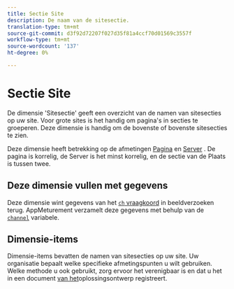 ```yaml
---
title: Sectie Site
description: De naam van de sitesectie.
translation-type: tm+mt
source-git-commit: d3f92d72207f027d35f81a4ccf70d01569c3557f
workflow-type: tm+mt
source-wordcount: '137'
ht-degree: 0%

---
```



# Sectie Site

De dimensie &#39;Sitesectie&#39; geeft een overzicht van de namen van sitesecties op uw site. Voor grote sites is het handig om pagina&#39;s in secties te groeperen. Deze dimensie is handig om de bovenste of bovenste sitesecties te zien.

Deze dimensie heeft betrekking op de afmetingen [Pagina](page.md) en [Server](server.md) . De pagina is korrelig, de Server is het minst korrelig, en de sectie van de Plaats is tussen twee.

## Deze dimensie vullen met gegevens

Deze dimensie wint gegevens van het [`ch` vraagkoord](/help/implement/validate/query-parameters.md) in beeldverzoeken terug. AppMeturement verzamelt deze gegevens met behulp van de [`channel`](/help/implement/vars/page-vars/channel.md) variabele.

## Dimensie-items

Dimensie-items bevatten de namen van sitesecties op uw site. Uw organisatie bepaalt welke specifieke afmetingspunten u wilt gebruiken. Welke methode u ook gebruikt, zorg ervoor het verenigbaar is en dat u het in een document [van het](/help/implement/prepare/solution-design.md)oplossingsontwerp registreert.
